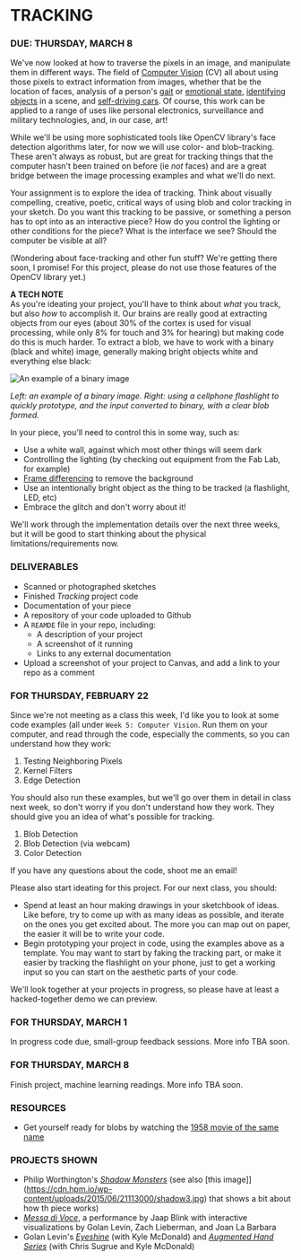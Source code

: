 ![]()

TRACKING
====

### DUE: THURSDAY, MARCH 8  

We've now looked at how to traverse the pixels in an image, and manipulate them in different ways. The field of [Computer Vision](https://en.wikipedia.org/wiki/Computer_vision) (CV) all about using those pixels to extract information from images, whether that be the location of faces, analysis of a person's [gait](https://books.google.com/books?id=uClKDwAAQBAJ&pg=PT226&lpg=PT226&dq=computer+vision+identification+gait+stone+in+shoe&source=bl&ots=NBR0nFC6DL&sig=ZdH74-NGOj-sWCbV9MBM8tbFkmQ&hl=en&sa=X&ved=0ahUKEwjD_-mbnqPZAhVJwlkKHeBABcMQ6AEIKTAA#v=onepage&q=computer%20vision%20identification%20gait%20stone%20in%20shoe&f=false) or [emotional state](https://www.affectiva.com/emotion-ai-overview/), [identifying objects](https://www.kaggle.com/c/cifar-10) in a scene, and [self-driving cars](https://media.giphy.com/media/GQZ0ajY3o5tS/giphy.gif). Of course, this work can be applied to a range of uses like personal electronics, surveillance and military technologies, and, in our case, art!

While we'll be using more sophisticated tools like OpenCV library's face detection algorithms later, for now we will use color- and blob-tracking. These aren't always as robust, but are great for tracking things that the computer hasn't been trained on before (ie *not* faces) and are a great bridge between the image processing examples and what we'll do next.

Your assignment is to explore the idea of tracking. Think about visually compelling, creative, poetic, critical ways of using blob and color tracking in your sketch. Do you want this tracking to be passive, or something a person has to opt into as an interactive piece? How do you control the lighting or other conditions for the piece? What is the interface we see? Should the computer be visible at all?

(Wondering about face-tracking and other fun stuff? We're getting there soon, I promise! For this project, please do not use those features of the OpenCV library yet.)

**A TECH NOTE**  
As you're ideating your project, you'll have to think about *what* you track, but also *how* to accomplish it. Our brains are really good at extracting objects from our eyes (about 30% of the cortex is used for visual processing, while only 8% for touch and 3% for hearing) but making code do this is much harder. To extract a blob, we have to work with a binary (black and white) image, generally making bright objects white and everything else black:

![An example of a binary image](https://raw.githubusercontent.com/jeffThompson/CreativeProgramming2/master/Images/Week05_ComputerVision/ThresholdBlobs.jpg)

*Left: an example of a binary image. Right: using a cellphone flashlight to quickly prototype, and the input converted to binary, with a clear blob formed.*

In your piece, you'll need to control this in some way, such as:

* Use a white wall, against which most other things will seem dark  
* Controlling the lighting (by checking out equipment from the Fab Lab, for example)  
* [Frame differencing](https://github.com/jeffThompson/CreativeProgramming2/blob/master/Code/Week05_ComputerVision/FrameDifferencing/FrameDifferencing.pde) to remove the background  
* Use an intentionally bright object as the thing to be tracked (a flashlight, LED, etc)  
* Embrace the glitch and don't worry about it!  

We'll work through the implementation details over the next three weeks, but it will be good to start thinking about the physical limitations/requirements now.

### DELIVERABLES  

* Scanned or photographed sketches  
* Finished *Tracking* project code  
* Documentation of your piece  
* A repository of your code uploaded to Github  
* A `REAMDE` file in your repo, including:  
  * A description of your project  
  * A screenshot of it running  
  * Links to any external documentation  
* Upload a screenshot of your project to Canvas, and add a link to your repo as a comment

### FOR THURSDAY, FEBRUARY 22  
Since we're not meeting as a class this week, I'd like you to look at some code examples (all under `Week 5: Computer Vision`. Run them on your computer, and read through the code, especially the comments, so you can understand how they work:

1. Testing Neighboring Pixels  
2. Kernel Filters  
3. Edge Detection  

You should also run these examples, but we'll go over them in detail in class next week, so don't worry if you don't understand how they work. They should give you an idea of what's possible for tracking.

1. Blob Detection  
2. Blob Detection (via webcam)  
3. Color Detection  

If you have any questions about the code, shoot me an email!

Please also start ideating for this project. For our next class, you should:

* Spend at least an hour making drawings in your sketchbook of ideas. Like before, try to come up with as many ideas as possible, and iterate on the ones you get excited about. The more you can map out on paper, the easier it will be to write your code.  
* Begin prototyping your project in code, using the examples above as a template. You may want to start by faking the tracking part, or make it easier by tracking the flashlight on your phone, just to get a working input so you can start on the aesthetic parts of your code.

We'll look together at your projects in progress, so please have at least a hacked-together demo we can preview.

### FOR THURSDAY, MARCH 1  
In progress code due, small-group feedback sessions. More info TBA soon.

### FOR THURSDAY, MARCH 8  
Finish project, machine learning readings. More info TBA soon.

### RESOURCES  

* Get yourself ready for blobs by watching the [1958 movie of the same name](https://en.wikipedia.org/wiki/The_Blob)  

### PROJECTS SHOWN  

* Philip Worthington's [*Shadow Monsters*](https://www.moma.org/calendar/exhibitions/1321) (see also [this image]](https://cdn.hpm.io/wp-content/uploads/2015/06/21113000/shadow3.jpg) that shows a bit about how th piece works)  
* [*Messa di Voce*](http://www.flong.com/projects/messa/), a performance by Jaap Blink with interactive visualizations by Golan Levin, Zach Lieberman, and Joan La Barbara  
* Golan Levin's [*Eyeshine*](http://www.flong.com/projects/eyeshine/) (with Kyle McDonald) and [*Augmented Hand Series*](http://www.flong.com/projects/augmented-hand-series/) (with Chris Sugrue and Kyle McDonald)  

